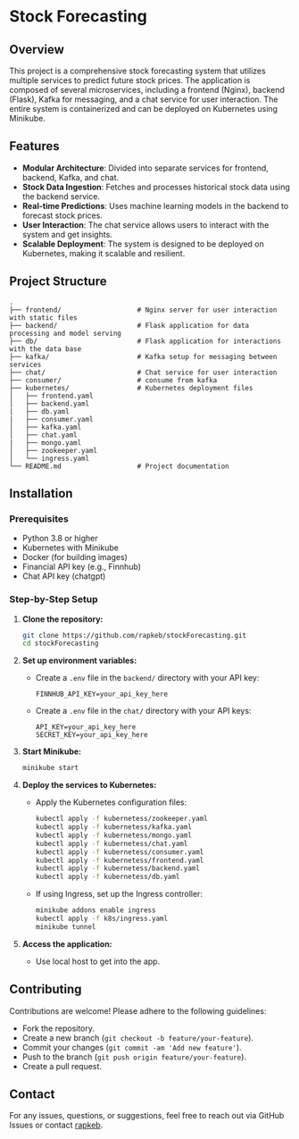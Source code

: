 # Stock Forecasting

## Overview

This project is a comprehensive stock forecasting system that utilizes multiple services to predict future stock prices. The application is composed of several microservices, including a frontend (Nginx), backend (Flask), Kafka for messaging, and a chat service for user interaction. The entire system is containerized and can be deployed on Kubernetes using Minikube.

## Features

- **Modular Architecture**: Divided into separate services for frontend, backend, Kafka, and chat.
- **Stock Data Ingestion**: Fetches and processes historical stock data using the backend service.
- **Real-time Predictions**: Uses machine learning models in the backend to forecast stock prices.
- **User Interaction**: The chat service allows users to interact with the system and get insights.
- **Scalable Deployment**: The system is designed to be deployed on Kubernetes, making it scalable and resilient.

## Project Structure

```plaintext
.
├── frontend/                   # Nginx server for user interaction with static files
├── backend/                    # Flask application for data processing and model serving
├── db/                         # Flask application for interactions with the data base
├── kafka/                      # Kafka setup for messaging between services
├── chat/                       # Chat service for user interaction
├── consumer/                   # consume from kafka
├── kubernetes/                 # Kubernetes deployment files
│   ├── frontend.yaml
│   ├── backend.yaml
|   ├── db.yaml
|   ├── consumer.yaml
│   ├── kafka.yaml
│   ├── chat.yaml
|   ├── mongo.yaml
│   ├── zookeeper.yaml
│   └── ingress.yaml
└── README.md                   # Project documentation
```

## Installation

### Prerequisites

- Python 3.8 or higher
- Kubernetes with Minikube
- Docker (for building images)
- Financial API key (e.g., Finnhub)
- Chat API key (chatgpt)

### Step-by-Step Setup

1. **Clone the repository:**

   ```bash
   git clone https://github.com/rapkeb/stockForecasting.git
   cd stockForecasting
   ```

2. **Set up environment variables:**

   - Create a `.env` file in the `backend/` directory with your API key:

     ```
     FINNHUB_API_KEY=your_api_key_here
     ```

   - Create a `.env` file in the `chat/` directory with your API keys:

     ```
     API_KEY=your_api_key_here
     SECRET_KEY=your_api_key_here
     ```

3. **Start Minikube:**

   ```bash
   minikube start
   ```

4. **Deploy the services to Kubernetes:**

   - Apply the Kubernetes configuration files:

     ```bash
     kubectl apply -f kubernetess/zookeeper.yaml
     kubectl apply -f kubernetess/kafka.yaml
     kubectl apply -f kubernetess/mongo.yaml
     kubectl apply -f kubernetess/chat.yaml
     kubectl apply -f kubernetess/consumer.yaml
     kubectl apply -f kubernetess/frontend.yaml
     kubectl apply -f kubernetess/backend.yaml
     kubectl apply -f kubernetess/db.yaml
     ```

   - If using Ingress, set up the Ingress controller:

     ```bash
     minikube addons enable ingress
     kubectl apply -f k8s/ingress.yaml
     minikube tunnel
     ```

5. **Access the application:**

   - Use local host to get into the app.

## Contributing

Contributions are welcome! Please adhere to the following guidelines:

- Fork the repository.
- Create a new branch (`git checkout -b feature/your-feature`).
- Commit your changes (`git commit -am 'Add new feature'`).
- Push to the branch (`git push origin feature/your-feature`).
- Create a pull request.

## Contact

For any issues, questions, or suggestions, feel free to reach out via GitHub Issues or contact [rapkeb](https://github.com/rapkeb).
